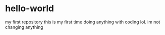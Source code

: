 # hello-world
my first repository
this is my first time doing anything with coding lol. im not changing anything
